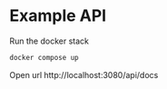 # Example API



Run the docker stack
```bash
docker compose up
```

Open url http://localhost:3080/api/docs

